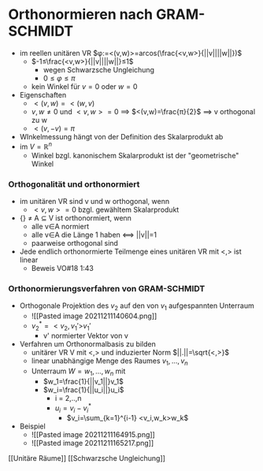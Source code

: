 # Orthonormieren nach GRAM-SCHMIDT
+ im reellen unitären VR $φ:=<(v,w)>=arcos(\frac{<v,w>}{||v||||w||})$
	+ $-1≤\frac{<v,w>}{||v||||w||}≤1$
		+ wegen Schwarzsche Ungleichung
		+ $0≤φ≤π$
	+ kein Winkel für $v=0$ oder $w=0$
+ Eigenschaften
	+ $<(v,w)=<(w,v)$
	+ $v,w≠0$ und $<v,w>=0$ ==> $<(v,w)=\frac{π}{2}$ ==> v orthogonal zu w
	+  $<(v,-v)=π$
+  WInkelmessung hängt von der Definition des Skalarprodukt ab
+  im $V=ℝ^n$
	+  Winkel bzgl. kanonischem Skalarprodukt ist der "geometrische" Winkel

### Orthogonalität und orthonormiert
+ im unitären VR sind v und w orthogonal, wenn
	+ $<v,w>=0$ bzgl. gewähltem Skalarprodukt
+ {} ≠ A ⊆ V ist orthonormiert, wenn
	+ alle v∈A normiert
	+ alle v∈A die Länge 1 haben <==> ||v||=1
	+ paarweise orthogonal sind
+ Jede endlich orthonormierte Teilmenge eines unitären VR mit <,> ist linear
	+ Beweis VO#18 1:43

### Orthonormierungsverfahren von GRAM-SCHMIDT
+ Orthogonale Projektion des $v_2$ auf den von $v_1$  aufgespannten Unterraum
	+ ![[Pasted image 20211211140604.png]]
	+ $v_2^*=<v_2,v_1'>$$v_1'$
		+ v' normierter Vektor von v
+ Verfahren um Orthonormalbasis zu bilden
	+ unitärer VR V mit <,> und induzierter Norm $||.||=\sqrt{<,>}$
	+ linear unabhängige Menge des Raumes ${v_1,...,v_n}$
	+ Unterraum $W = {w_1,...,w_n}$ mit 
		+ $w_1=\frac{1}{||v_1||}v_1$
		+ $w_i=\frac{1}{||u_i||}u_i$
			+ i = 2,..,n
			+ $u_i=v_i-v_i^*$
				+ $v_i=\sum_{k=1}^{i-1} <v_i,w_k>w_k$
+ Beispiel
	+ ![[Pasted image 20211211164915.png]]
	+ ![[Pasted image 20211211165217.png]]

[[Unitäre Räume]] [[Schwarzsche Ungleichung]]